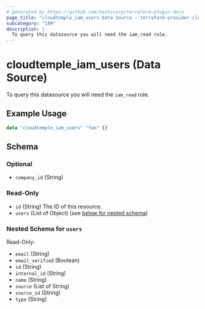 ```yaml
---
# generated by https://github.com/hashicorp/terraform-plugin-docs
page_title: "cloudtemple_iam_users Data Source - terraform-provider-cloudtemple"
subcategory: "IAM"
description: |-
  To query this datasource you will need the iam_read role.
---
```


# cloudtemple_iam_users (Data Source)

To query this datasource you will need the `iam_read` role.

## Example Usage

```terraform
data "cloudtemple_iam_users" "foo" {}
```

<!-- schema generated by tfplugindocs -->
## Schema

### Optional

- `company_id` (String)

### Read-Only

- `id` (String) The ID of this resource.
- `users` (List of Object) (see [below for nested schema](#nestedatt--users))

<a id="nestedatt--users"></a>
### Nested Schema for `users`

Read-Only:

- `email` (String)
- `email_verified` (Boolean)
- `id` (String)
- `internal_id` (String)
- `name` (String)
- `source` (List of String)
- `source_id` (String)
- `type` (String)


